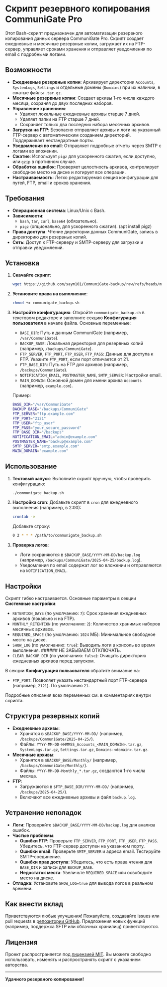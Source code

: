 # Скрипт резервного копирования CommuniGate Pro

Этот Bash-скрипт предназначен для автоматизации резервного копирования данных сервера CommuniGate Pro. Скрипт создает ежедневные и месячные резервные копии, загружает их на FTP-сервер, управляет сроками хранения и отправляет уведомления по email с подробными логами.

## Возможности

- **Ежедневные резервные копии**: Архивирует директории `Accounts`, `SystemLogs`, `Settings` и отдельные домены (`Domains`) при их наличии, в сжатые файлы `.tar.gz`.
- **Месячные резервные копии**: Создает архивы 1-го числа каждого месяца, сохраняя до двух последних наборов.
- **Управление хранением**:
  - Удаляет локальные ежедневные архивы старше 7 дней.
  - Удаляет папки на FTP старше 7 дней.
  - Сохраняет только два последних набора месячных архивов.
- **Загрузка на FTP**: Безопасно отправляет архивы и логи на указанный FTP-сервер с автоматическим созданием директорий. Поддерживает нестандартные порты.
- **Уведомления по email**: Отправляет подробные отчеты через SMTP с логами во вложении.
- **Сжатие**: Использует `pigz` для ускоренного сжатия, если доступно, или `gzip` в противном случае.
- **Обработка ошибок**: Проверяет целостность архивов, контролирует свободное место на диске и логирует все операции.
- **Настраиваемость**: Легко редактируемая секция конфигурации для путей, FTP, email и сроков хранения.

## Требования

- **Операционная система**: Linux/Unix с Bash.
- **Зависимости**:
  - `bash`, `tar`, `curl`, `base64` (обязательно).
  - `pigz` (опционально, для ускоренного сжатия). (apt install pigz)
- **Права доступа**: Чтение директории данных CommuniGate, запись в директорию для резервных копий.
- **Сеть**: Доступ к FTP-серверу и SMTP-серверу для загрузки и отправки уведомлений.

## Установка

1. **Скачайте скрипт**:
   ```bash
   wget https://github.com/saym101/CommuniGate-backup/raw/refs/heads/main/communigate_backup.sh
   ```

2. **Установите права на выполнение**:
   ```bash
   chmod +x communigate_backup.sh
   ```

3. **Настройте конфигурацию**:
   Откройте `communigate_backup.sh` в текстовом редакторе и заполните секцию **Конфигурация пользователя** в начале файла. Основные переменные:
   - `BASE_DIR`: Путь к данным CommuniGate (например, `/var/CommuniGate`).
   - `BACKUP_BASE`: Локальная директория для резервных копий (например, `/backups/CommuniGate`).
   - `FTP_SERVER`, `FTP_PORT`, `FTP_USER`, `FTP_PASS`: Данные для доступа к FTP. Укажите `FTP_PORT`, если порт отличается от 21.
   - `FTP_BASE_DIR`: Путь на FTP для архивов (например, `/backups/CommuniGate`).
   - `NOTIFICATION_EMAIL`, `POSTMASTER_NAME`, `SMTP_SERVER`: Настройки email.
   - `MAIN_DOMAIN`: Основной домен для имени архива `Accounts` (например, `example.com`).

   Пример:
   ```bash
   BASE_DIR="/var/CommuniGate"
   BACKUP_BASE="/backups/CommuniGate"
   FTP_SERVER="ftp.example.com"
   FTP_PORT="2121"
   FTP_USER="ftp_user"
   FTP_PASS="your_secure_password"
   FTP_BASE_DIR="/backups"
   NOTIFICATION_EMAIL="admin@example.com"
   POSTMASTER_NAME="backup@example.com"
   SMTP_SERVER="smtp.example.com"
   MAIN_DOMAIN="example.com"
   ```

## Использование

1. **Тестовый запуск**:
   Выполните скрипт вручную, чтобы проверить конфигурацию:
   ```bash
   ./communigate_backup.sh
   ```

2. **Настройка cron**:
   Добавьте скрипт в `cron` для ежедневного выполнения (например, в 2:00):
   ```bash
   crontab -e
   ```
   Добавьте строку:
   ```bash
   0 2 * * * /path/to/communigate_backup.sh
   ```

3. **Проверка логов**:
   - Логи сохраняются в `$BACKUP_BASE/YYYY-MM-DD/backup.log` (например, `/backups/CommuniGate/2025-04-25/backup.log`).
   - Уведомления по email содержат лог во вложении и отправляются на `NOTIFICATION_EMAIL`.

## Настройки

Скрипт гибко настраивается. Основные параметры в секции **Системные настройки**:
- `RETENTION_DAYS` (по умолчанию: `7`): Срок хранения ежедневных архивов (локально и на FTP).
- `MONTHLY_RETENTION` (по умолчанию: `2`): Количество хранимых наборов месячных архивов.
- `REQUIRED_SPACE` (по умолчанию: `1024` МБ): Минимальное свободное место на диске.
- `SHOW_LOG` (по умолчанию: `true`): Выводить логи в консоль во время выполнения. ###### НЕ ЗАБЫВАЕМ ОТКЛЮЧАТЬ.
- `CLEAR_BACKUP_DIR` (по умолчанию: `false`): Очищать директорию ежедневных архивов перед запуском.

В секции **Конфигурация пользователя** обратите внимание на:
- `FTP_PORT`: Позволяет указать нестандартный порт FTP-сервера (например, `2121`). По умолчанию `21`.

Подробные описания всех переменных см. в комментариях внутри скрипта.

## Структура резервных копий

- **Ежедневные архивы**:
  - Хранятся в `$BACKUP_BASE/YYYY-MM-DD/` (например, `/backups/CommuniGate/2025-04-25/`).
  - Файлы: `YYYY-MM-DD-HHMMSS_Accounts_<MAIN_DOMAIN>.tar.gz`, `SystemLogs.tar.gz`, `Settings.tar.gz`, `Domains-<domain>.tar.gz`.
- **Месячные архивы**:
  - Хранятся в `$BACKUP_BASE/Monthly/` (например, `/backups/CommuniGate/Monthly/`).
  - Файлы: `YYYY-MM-DD-Monthly_*.tar.gz`, создаются 1-го числа месяца.
- **FTP**:
  - Загружаются в `$FTP_BASE_DIR/YYYY-MM-DD/` (например, `/backups/2025-04-25/`).
  - Включают все ежедневные архивы и файл `backup.log`.

## Устранение неполадок

- **Логи**: Проверяйте `$BACKUP_BASE/YYYY-MM-DD/backup.log` для анализа ошибок.
- **Частые проблемы**:
  - **Ошибки FTP**: Проверьте `FTP_SERVER`, `FTP_PORT`, `FTP_USER`, `FTP_PASS`. Убедитесь, что FTP-сервер доступен на указанном порту.
  - **Ошибки email**: Проверьте `SMTP_SERVER` и адреса email. Тестируйте SMTP-соединение.
  - **Ошибки прав доступа**: Убедитесь, что есть права чтения для `BASE_DIR` и записи для `BACKUP_BASE`.
  - **Недостаток места**: Увеличьте `REQUIRED_SPACE` или освободите место на диске.
- **Отладка**: Установите `SHOW_LOG=true` для вывода логов в реальном времени.

## Как внести вклад

Приветствуются любые улучшения! Пожалуйста, создавайте issues или pull requests в [репозитории GitHub](https://github.com/saym101/CommuniGate-backup/blob/main/communigate_backup.sh). Предложения новых функций (например, поддержка SFTP или облачных хранилищ) приветствуются.

## Лицензия

Проект распространяется под [лицензией MIT](LICENSE). Вы можете свободно использовать, изменять и распространять скрипт с указанием авторства.

---

**Удачного резервного копирования!**
